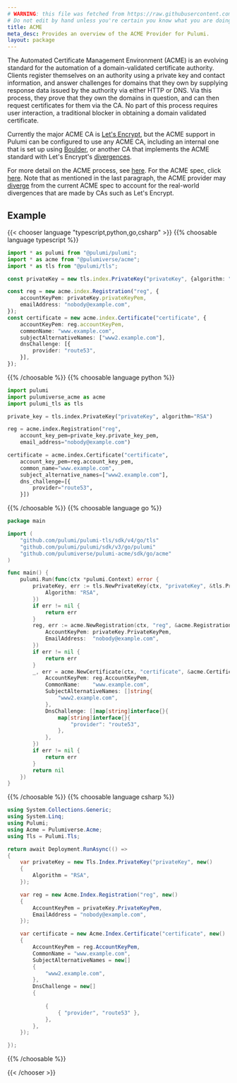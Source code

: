 ```yaml
---
# WARNING: this file was fetched from https://raw.githubusercontent.com/pulumiverse/pulumi-acme/v0.7.0/docs/_index.md
# Do not edit by hand unless you're certain you know what you are doing!
title: ACME
meta_desc: Provides an overview of the ACME Provider for Pulumi.
layout: package
---
```


The Automated Certificate Management Environment (ACME) is an evolving standard
for the automation of a domain-validated certificate authority. Clients register
themselves on an authority using a private key and contact information, and
answer challenges for domains that they own by supplying response data issued by
the authority via either HTTP or DNS. Via this process, they prove that they own
the domains in question, and can then request certificates for them via the CA.
No part of this process requires user interaction, a traditional blocker in
obtaining a domain validated certificate.

Currently the major ACME CA is [Let's Encrypt][lets-encrypt], but the ACME
support in Pulumi can be configured to use any ACME CA, including an
internal one that is set up using [Boulder][boulder-gh], or another CA
that implements the ACME standard with Let's Encrypt's
[divergences][lets-encrypt-divergences].

[lets-encrypt]: https://letsencrypt.org
[boulder-gh]: https://github.com/letsencrypt/boulder
[lets-encrypt-divergences]: https://github.com/letsencrypt/boulder/blob/master/docs/acme-divergences.md

For more detail on the ACME process, see [here][lets-encrypt-how-it-works]. For
the ACME spec, click [here][about-acme]. Note that as mentioned in the last
paragraph, the ACME provider may [diverge][lets-encrypt-divergences] from the
current ACME spec to account for the real-world divergences that are made by
CAs such as Let's Encrypt.

[lets-encrypt-how-it-works]: https://letsencrypt.org/how-it-works/
[about-acme]: https://ietf-wg-acme.github.io/acme/draft-ietf-acme-acme.html

## Example

{{< chooser language "typescript,python,go,csharp" >}}
{{% choosable language typescript %}}

```typescript
import * as pulumi from "@pulumi/pulumi";
import * as acme from "@pulumiverse/acme";
import * as tls from "@pulumi/tls";

const privateKey = new tls.index.PrivateKey("privateKey", {algorithm: "RSA"});

const reg = new acme.index.Registration("reg", {
    accountKeyPem: privateKey.privateKeyPem,
    emailAddress: "nobody@example.com",
});
const certificate = new acme.index.Certificate("certificate", {
    accountKeyPem: reg.accountKeyPem,
    commonName: "www.example.com",
    subjectAlternativeNames: ["www2.example.com"],
    dnsChallenge: [{
        provider: "route53",
    }],
});
```
 
{{% /choosable %}}
{{% choosable language python %}}

```python
import pulumi
import pulumiverse_acme as acme
import pulumi_tls as tls

private_key = tls.index.PrivateKey("privateKey", algorithm="RSA")

reg = acme.index.Registration("reg",
    account_key_pem=private_key.private_key_pem,
    email_address="nobody@example.com")

certificate = acme.index.Certificate("certificate",
    account_key_pem=reg.account_key_pem,
    common_name="www.example.com",
    subject_alternative_names=["www2.example.com"],
    dns_challenge=[{
        provider="route53",
    }])
```

{{% /choosable %}}
{{% choosable language go %}}

```go
package main

import (
	"github.com/pulumi/pulumi-tls/sdk/v4/go/tls"
	"github.com/pulumi/pulumi/sdk/v3/go/pulumi"
	"github.com/pulumiverse/pulumi-acme/sdk/go/acme"
)

func main() {
	pulumi.Run(func(ctx *pulumi.Context) error {
		privateKey, err := tls.NewPrivateKey(ctx, "privateKey", &tls.PrivateKeyArgs{
			Algorithm: "RSA",
		})
		if err != nil {
			return err
		}
		reg, err := acme.NewRegistration(ctx, "reg", &acme.RegistrationArgs{
			AccountKeyPem: privateKey.PrivateKeyPem,
			EmailAddress:  "nobody@example.com",
		})
		if err != nil {
			return err
		}
		_, err = acme.NewCertificate(ctx, "certificate", &acme.CertificateArgs{
			AccountKeyPem: reg.AccountKeyPem,
			CommonName:    "www.example.com",
			SubjectAlternativeNames: []string{
				"www2.example.com",
			},
			DnsChallenge: []map[string]interface{}{
				map[string]interface{}{
					"provider": "route53",
				},
			},
		})
		if err != nil {
			return err
		}
		return nil
	})
}
```

{{% /choosable %}}
{{% choosable language csharp %}}

```csharp
using System.Collections.Generic;
using System.Linq;
using Pulumi;
using Acme = Pulumiverse.Acme;
using Tls = Pulumi.Tls;

return await Deployment.RunAsync(() => 
{
    var privateKey = new Tls.Index.PrivateKey("privateKey", new()
    {
        Algorithm = "RSA",
    });

    var reg = new Acme.Index.Registration("reg", new()
    {
        AccountKeyPem = privateKey.PrivateKeyPem,
        EmailAddress = "nobody@example.com",
    });

    var certificate = new Acme.Index.Certificate("certificate", new()
    {
        AccountKeyPem = reg.AccountKeyPem,
        CommonName = "www.example.com",
        SubjectAlternativeNames = new[]
        {
            "www2.example.com",
        },
        DnsChallenge = new[]
        {
            
            {
                { "provider", "route53" },
            },
        },
    });

});
```

{{% /choosable %}}

{{< /chooser >}}
